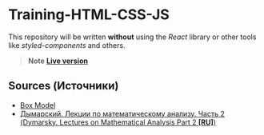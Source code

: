 # Training-HTML-CSS-JS
This repository will be written **without** using the *React* library or other tools like *styled-components* and others.
> **Note**
> [**Live version**](https://ingodwetrustt.github.io/Training-HTML-CSS-JS/)

## Sources (Источники)
*  [Box Model](https://web.dev/learn/css/box-model/)
* [Дымарский. Лекции по математическому анализу. Часть 2 (Dymarsky. Lectures on Mathematical Analysis Part 2 **[RU]**)](https://mipt.ru/education/chair/mathematics/study/uchebniki/%D0%94%D1%8B%D0%BC%D0%B0%D1%80%D1%81%D0%BA%D0%B8%D0%B9_%D0%9C%D0%90_2(5).pdf)
